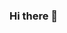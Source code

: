 ### Hi there 👋

<!--
**bexxborgs/bexxborgs** is a ✨ _special_ ✨ repository because its `README.md` (this file) appears on your GitHub profile.

Here are some ideas to get you started:

- 🔭 I’m currently study
- 🌱 I’m currently learning about quality assure
- 👯 I’m looking to collaborate on 
- 🤔 I’m looking for help with speaking and pratice english 
- 💬 Ask me about food end pop music
- 📫 How to reach me: ...
- 😄 Pronouns: she
- ⚡ Fun fact: 2 cats and 1 dog
-->
